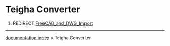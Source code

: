 # Teigha Converter
1.  REDIRECT [FreeCAD\_and\_DWG\_Import](FreeCAD_and_DWG_Import.md)

---
[documentation index](../README.md) > Teigha Converter
